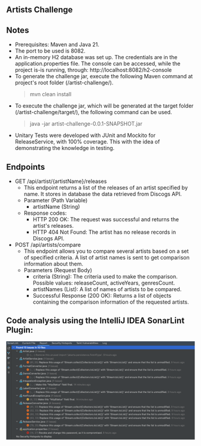 ## Artists Challenge

## Notes
- Prerequisites: Maven and Java 21.
- The port to be used is 8082.
- An in-memory H2 database was set up. The credentials are in the application.properties file. The console can be accessed, while the project is-is running, through: http://localhost:8082/h2-console
- To generate the challenge jar, execute the following Maven command at project's root folder (/artist-challenge/).
  > mvn clean install
- To execute the challenge jar, which will be generated at the target folder (/artist-challenge/target/), the following command can be used.
  > java -jar artist-challenge-0.0.1-SNAPSHOT.jar
- Unitary Tests were developed with JUnit and Mockito for ReleaseService, with 100% coverage. This with the idea of demonstrating the knowledge in testing.

## Endpoints
- GET /api/artist/{artistName}/releases
  - This endpoint returns a list of the releases of an artist specified by name. It stores in database the data retrieved from Discogs API.
  - Parameter (Path Variable)
    - artistName (String)
  - Response codes:
    - HTTP 200 OK: The request was successful and returns the artist's releases.
    - HTTP 404 Not Found: The artist has no release records in Discogs API.
- POST /api/artists/compare
  - This endpoint allows you to compare several artists based on a set of specified criteria. A list of artist names is sent to get comparison information about them.
  - Parameters (Request Body)
    - criteria (String): The criteria used to make the comparison. Possible values: releaseCount, activeYears, genresCount.
    - artistNames (List<String>): A list of names of artists to be compared.
    - Successful Response (200 OK): Returns a list of objects containing the comparison information of the requested artists.

## Code analysis using the IntelliJ IDEA SonarLint Plugin:
![img.png](img.png)